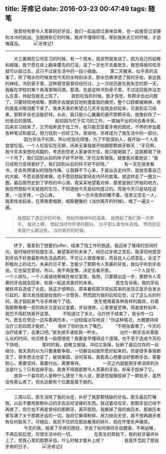 ﻿title: 牙疼记
date: 2016-03-23 00:47:49
tags: 随笔
---
　　我曾经有颗令人羡慕的好牙齿，我们一起品尝过美味佳肴，也一起接受过坚硬和冰冷的挑战。当我拥有它的时候，我并不懂得珍惜，等到我失去它的时候，才追悔莫及。
　　
![牙疼记1](/assets/blog/miss-1.jpg)
<!--more-->
***
　　大三暑期在公司实习的时候，有一个周末，我突然就发烧了。因为自己的幼稚和倔强，我宁愿在床上翻来覆去的打滚，滚了一天也不去看医生，我觉得我咬咬牙就可以挺过去，这只不过是生活中的一段小插曲。
　　第二天醒来，似乎真的没事了。除了喝水的时候发觉今天的水特别冰凉，那水仿佛渗透了我的牙齿，直达我的神经，冷到骨子里。这种感觉我曾经经历过，上一次经历是在我失恋的那一天，我躲在学校的某个角落里喝闷酒，那酒，也是这样冷到骨子里。不过这回我并没怎么在意，拎起包就去上班了。
　　直到吃饭的时候，我才惊觉，有颗牙齿出问题了。只要轻轻地咀嚼，那颗牙齿就疯狂地刺激着我的痛觉，整个口腔都被麻痹，疼的我差点眼泪都下来了。我本天真的希望过几天牙齿就会好起来，可直到实习结束，那颗牙齿也没能好转。从此，我只能小心翼翼的避开那颗牙齿，就像封存了一份逝去的感情。
　　
　　起初因为忙于实习的工作，一直抽不出时间去看牙医。后来实习结束了，又开始奔波于找工作，我只能忍受着牙疼的困扰，不停的参加着各种笔试和面试，努力找到一份好工作。渐渐地，牙疼成为了我生活中的一部分。
　　
　　因为牙齿不利索，所以吃饭吃得慢，为了不耽误别人，我开始一个人去食堂吃饭。一个人吃饭实在无聊，闲来无事我就开始跟那颗病牙聊天：“牙兄啊，我今天本来想吃鸡腿的，考虑到您老人家身体欠佳，我只能喝粥了。这粥都喝了快一个月了，我们回到从前的样子好不好呀。”牙兄没有理我，就像我对着她说：“我已经努力变得更好了，我们回到从前的样子好不好呀。”
　
　　有一天在宿舍看书，牙齿有预谋似的隐隐作痛，让我静不下心来，于是出去走内环。我放空着自己的大脑，不愿去感受疼痛，也不愿回想起曾经走内环的故事。就这样走了一圈又一圈，最后居然走到了学校的中心湖，我呆呆地望着对岸，那里是我们开始的地方。我忽然想起今天是她的生日，不知道她今天是如何度过的。而我今天只是站在这里，一边牙疼，一边心疼。
　　
　　有一次半夜疼的睡不着，宿舍又空无一人，我索性坐起来，在黑暗里唱歌，唱蔡健雅的《当你离开的时候》，唱了一遍又一遍。
>我想起了遇见你的时候，
想起你眼神中的温柔，
我想起了我们第一次牵手。
我闭上眼，
想起当时你怀里的颤抖，
似乎那么害怕失去我。
然而到后来我什么都没有，
当你离开的时候。

***
　　终于，我拿到了想要的offer，结束了找工作的旅途。我迎来了难得的空闲时光，是时候好好拾掇生活，展望美好的未来了。经历过牙疼之苦后，我深切地感受到牙齿不好是最影响生活品质的，不仅让人寝食难安，而且扰人心烦意乱，全没了积极向上的动力。未来的日子里，怎能少了那颗令人羡慕的牙齿，我似乎听到牙齿说，它也留恋曾经。所以，我不再犹豫，决定去看牙医。
　　
　　一个人挂号，一个人排队，一个人虔诚地等候在候诊室里。我想，只要踏出这一步，那颗令人羡慕的牙齿就会回来，和我一起追求美好的未来。
　　
　　医生告诉我，我的牙齿被蛀并且造成了炎症。我这才想明白，原来暑假那次突如其来的发烧正是牙齿发炎引起的。那次发烧就是给我的一次警告，然而因为我的后知后觉，过了这么长的时间，我才鼓起勇气与牙疼做个了结。
　　
　　医生使用着各种各样的器具，对着我那颗奄奄一息的病牙又是钻又是磨，牙齿很疼，心里更是恐惧，简直度秒如年，我巴不得赶快离开这里。
　　不知道过了多久，治疗终于结束了，我长呼一口气。医生在旁边一边写着病历本，一边轻描淡写地说：“你这种情况，大概要持续治疗三到四周才能好。”
　　我听了惊的张大了嘴巴。
　　“不用张着嘴了，今天的治疗结束了，去漱口吧。”医生顺手递给我一杯水。
　　
　　治疗一颗牙齿尚需那么长的时间，何况修复一段感情呢？我要是早懂得这个道理，也不至于造成今天的下场吧。
　　
　　那时的我，幼稚又倔强，冲动又急躁，扯断了最后仅存的一丝缘分。我天真的以为只要勇敢争取，一切都会如我所愿好起来的。但是很多事情都变了，很多想法也变了，破镜重圆，谈何容易。我若真心想要治好那颗牙齿，需要耐心，需要坚持，需要付出，需要等待。
　　
　　一天之内就能把牙疼消除的办法是什么？只有拔掉牙齿。我舍不得我那颗令人羡慕的牙齿，却亲手拔掉了它。
　　放弃一个喜欢的人是种什么感觉？有人说，那感觉就像拔掉了一颗蛀牙，虽然没有那么疼了，但永远都有个位置是属于她的。

***
　　三周以后，医生消除了我的炎症，补好了我那颗残缺的牙齿。医生最后叮嘱我，以后不要用那颗补过的牙齿去咬坚硬的东西。我试着咬咬牙，那颗牙齿已经不再疼了，但它也不再是曾经的那颗牙。离开医院，我撕掉了我的病历本，那病历本里写满了关于那颗牙齿的一切。我将它撕得粉碎，用力抛向天空，我不想再跟牙疼有任何联系了。可随后，我忍不住抓住那些散落的碎片，抱在怀里失声痛哭。
　　
　　今天的我，脱离了牙疼的困扰，学会了如何保持牙齿健康，不再幼稚，不再后知后觉，珍惜生活中的一切。
　　
　　在医生的帮助下，我的蛀牙最终补上了，但我心里的那颗牙齿，什么时候才能补上呢？
　　
　　我竟怀念起了那段牙疼的日子。
　　
![牙疼记2](/assets/blog/miss-2.jpg)